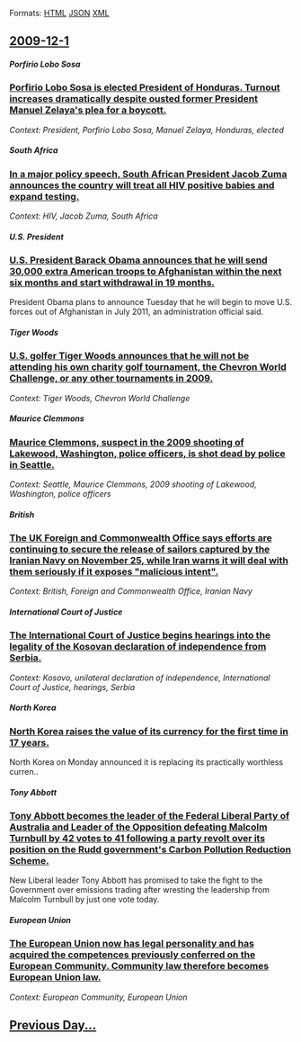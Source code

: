 
Formats: [HTML](2009/12/1/index.html)  [JSON](2009/12/1/index.json)  [XML](2009/12/1/index.xml)  

## [2009-12-1](/news/2009/12/1/index.md)

##### Porfirio Lobo Sosa
### [ Porfirio Lobo Sosa is elected President of Honduras. Turnout increases dramatically despite ousted former President Manuel Zelaya's plea for a boycott. ](/news/2009/12/1/porfirio-lobo-sosa-is-elected-president-of-honduras-turnout-increases-dramatically-despite-ousted-former-president-manuel-zelaya-s-plea-fo.md)
_Context: President, Porfirio Lobo Sosa, Manuel Zelaya, Honduras, elected_

##### South Africa
### [ In a major policy speech, South African President Jacob Zuma announces the country will treat all HIV positive babies and expand testing. ](/news/2009/12/1/in-a-major-policy-speech-south-african-president-jacob-zuma-announces-the-country-will-treat-all-hiv-positive-babies-and-expand-testing.md)
_Context: HIV, Jacob Zuma, South Africa_

##### U.S. President
### [ U.S. President Barack Obama announces that he will send 30,000 extra American troops to Afghanistan within the next six months and start withdrawal in 19 months. ](/news/2009/12/1/u-s-president-barack-obama-announces-that-he-will-send-30-000-extra-american-troops-to-afghanistan-within-the-next-six-months-and-start-wi.md)
President Obama plans to announce Tuesday that he will begin to move U.S. forces out of Afghanistan in July 2011, an administration official said.

##### Tiger Woods
### [ U.S. golfer Tiger Woods announces that he will not be attending his own charity golf tournament, the Chevron World Challenge, or any other tournaments in 2009. ](/news/2009/12/1/u-s-golfer-tiger-woods-announces-that-he-will-not-be-attending-his-own-charity-golf-tournament-the-chevron-world-challenge-or-any-other.md)
_Context: Tiger Woods, Chevron World Challenge_

##### Maurice Clemmons
### [ Maurice Clemmons, suspect in the 2009 shooting of Lakewood, Washington, police officers, is shot dead by police in Seattle. ](/news/2009/12/1/maurice-clemmons-suspect-in-the-2009-shooting-of-lakewood-washington-police-officers-is-shot-dead-by-police-in-seattle.md)
_Context: Seattle, Maurice Clemmons, 2009 shooting of Lakewood, Washington, police officers_

##### British
### [ The UK Foreign and Commonwealth Office says efforts are continuing to secure the release of sailors captured by the Iranian Navy on November 25, while Iran warns it will deal with them seriously if it exposes "malicious intent". ](/news/2009/12/1/the-uk-foreign-and-commonwealth-office-says-efforts-are-continuing-to-secure-the-release-of-sailors-captured-by-the-iranian-navy-on-novembe.md)
_Context: British, Foreign and Commonwealth Office, Iranian Navy_

##### International Court of Justice
### [ The International Court of Justice begins hearings into the legality of the Kosovan declaration of independence from Serbia. ](/news/2009/12/1/the-international-court-of-justice-begins-hearings-into-the-legality-of-the-kosovan-declaration-of-independence-from-serbia.md)
_Context: Kosovo, unilateral declaration of independence, International Court of Justice, hearings, Serbia_

##### North Korea
### [ North Korea raises the value of its currency for the first time in 17 years. ](/news/2009/12/1/north-korea-raises-the-value-of-its-currency-for-the-first-time-in-17-years.md)
North Korea on Monday announced it is replacing its practically worthless curren..

##### Tony Abbott
### [ Tony Abbott becomes the leader of the Federal Liberal Party of Australia and Leader of the Opposition defeating Malcolm Turnbull by 42 votes to 41 following a party revolt over its position on the Rudd government's Carbon Pollution Reduction Scheme. ](/news/2009/12/1/tony-abbott-becomes-the-leader-of-the-federal-liberal-party-of-australia-and-leader-of-the-opposition-defeating-malcolm-turnbull-by-42-vote.md)
New Liberal leader Tony Abbott has promised to take the fight to the Government over emissions trading after wresting the leadership from Malcolm Turnbull by just one vote today.

##### European Union
### [ The European Union now has legal personality and has acquired the competences previously conferred on the European Community. Community law therefore becomes European Union law. ](/news/2009/12/1/the-european-union-now-has-legal-personality-and-has-acquired-the-competences-previously-conferred-on-the-european-community-community-law.md)
_Context: European Community, European Union_

## [Previous Day...](/news/2009/11/30/index.md)

